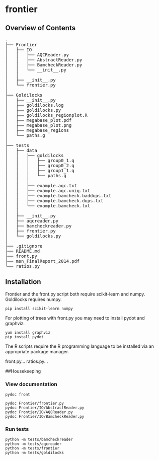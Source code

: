 frontier
========

## Overview of Contents

<pre>
.
├── Frontier
│   ├── IO
│   │   ├── AQCReader.py
│   │   ├── AbstractReader.py
│   │   ├── BamcheckReader.py
│   │   └── __init__.py
│   │
│   ├── __init__.py
│   └── frontier.py
│
├── Goldilocks
│   ├── __init__.py
│   ├── goldilocks.log
│   ├── goldilocks.py
│   ├── goldilocks_regionplot.R
│   ├── megabase_plot.pdf
│   ├── megabase_plot.png
│   ├── megabase_regions
│   └── paths.g
│
├── tests
│   ├── data
│   │   ├── goldilocks
│   │   │   ├── group0_1.q
│   │   │   ├── group0_2.q
│   │   │   ├── group1_1.q
│   │   │   └── paths.g
│   │   │
│   │   ├── example.aqc.txt
│   │   ├── example.aqc.uniq.txt
│   │   ├── example.bamcheck.baddups.txt
│   │   ├── example.bamcheck.dups.txt
│   │   └── example.bamcheck.txt
│   │
│   ├── __init__.py
│   ├── aqcreader.py
│   ├── bamcheckreader.py
│   ├── frontier.py
│   └── goldilocks.py
│
├── .gitignore
├── README.md
├── front.py
├── msn_FinalReport_2014.pdf
└── ratios.py
</pre>



## Installation

Frontier and the front.py script both require scikit-learn and numpy. Goldilocks requires numpy.

    pip install scikit-learn numpy

For plotting of trees with front.py you may need to install pydot and graphviz:

    yum install graphviz
    pip install pydot

The R scripts require the R programming language to be installed via an appropriate package manager.

front.py...
ratios.py...

##Housekeeping
### View documentation
    pydoc front

    pydoc Frontier/frontier.py
    pydoc Frontier/IO/AbstractReader.py
    pydoc Frontier/IO/AQCReader.py
    pydoc Frontier/IO/BamcheckReader.py

### Run tests
    python -m tests/bamcheckreader
    python -m tests/aqcreader
    python -m tests/frontier
    python -m tests/goldilocks
